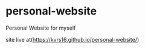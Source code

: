# personal-website
Personal Website for myself
<br>

site live at(https://kvrs16.github.io/personal-website/)
